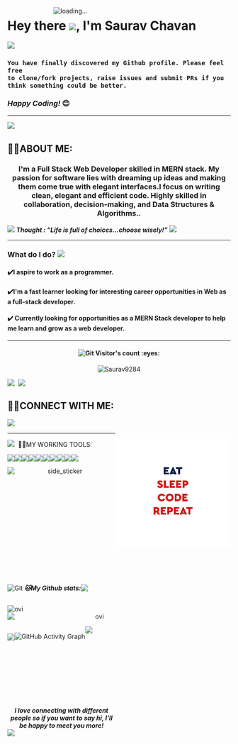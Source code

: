 <!---<h1 align="center">Hi <img src="https://media.giphy.com/media/hvRJCLFzcasrR4ia7z/giphy.gif" width="28">, I'm Saurav Chavan</h1>
<p align="center">
  <img src="https://readme-typing-svg.herokuapp.com/?lines=MERN+Stack+Developer&color=F77F18&center=true&width=500&height=40"/>
</p>



## 👨‍💻ABOUT ME: 
<h3 align="center">Solution-focused and detail-oriented aspiring full-stack developer. Capable of writing production-ready code using React, Redux, and CSS on the frontend to build single-page applications. Passionate about coding and strongly interested in working in a fast-paced environment.</h3>

<p align="left"> <img src="https://komarev.com/ghpvc/?username=Saurav9284&label=Profile%20views&color=red&style=for-the-badge" alt="" /> </p>

<img align="right" alt="Coder GIF" height=200 width=300 src="https://cdn.dribbble.com/users/14374/screenshots/3153764/media/08149640c0762f4fe83af0e15378d5bc.gif" />

<!--- - 💬 Ask me about *Web Development* --->

<!-- 📫 How to reach me :-  saurav178chavan@gmail.com

<!--- - 📄 Know about my experiences &nbsp; <a href="https://drive.google.com/file/d/1V6YjI9ekR3lIPcNDnVtJZhJCa14Nfmer/view?usp=sharing" target="blank"><img align="center" src="https://img.shields.io/badge/-Resume-orange?style=for-the-badge" alt="" /></a> --->

<!---## 👨‍💻 TECH STACK :

<div align="center" style="display: flex; flex-wrap: wrap;">
<img src="https://img.shields.io/badge/react-%2320232a.svg?style=for-the-badge&logo=react&logoColor=%2361DAFB" />
<img src="https://img.shields.io/badge/React_Router-CA4245?style=for-the-badge&logo=react-router&logoColor=white" />
<img src="https://img.shields.io/badge/redux-%23593d88.svg?style=for-the-badge&logo=redux&logoColor=white" />
<img src="https://img.shields.io/badge/HTML5-E34F26?style=for-the-badge&logo=html5&logoColor=white" />
<img src="https://img.shields.io/badge/CSS3-1572B6?style=for-the-badge&logo=css3&logoColor=white" />
<img src="https://img.shields.io/badge/JavaScript-323330?style=for-the-badge&logo=javascript&logoColor=F7DF1E" />
<img src="https://img.shields.io/badge/java-%23ED8B00.svg?style=for-the-badge&logo=java&logoColor=white" />
<img src="https://img.shields.io/badge/npm-CB3837?style=for-the-badge&logo=npm&logoColor=white" />
<img src="https://img.shields.io/badge/GitHub-100000?style=for-the-badge&logo=github&logoColor=white" />
<img src="https://img.shields.io/badge/GIT-E44C30?style=for-the-badge&logo=git&logoColor=white" />
</div>


## CONNECT WITH ME:
<p align="left">
<a href="https://www.linkedin.com/in/saurav-chavan/" target="https://www.linkedin.com/in/saurav-chavan/"><img align="center" src="https://img.shields.io/badge/-LinkedIn-0e76a8?style=for-the-badge&logo=Linkedin&logoColor=white" alt="" /></a>
</p>

## ✅ Github Stats :

<div align="center" style="display: flex; flex-wrap: wrap;">

<img width="400px" height="200px" align="center" src="https://github-readme-stats.vercel.app/api?username=Saurav9284&theme=neon&border_radius=2.7&show_icons=true" alt="Saurav Chavan" />
  
<img width="425px" height="200px" align="center" src="https://github-readme-streak-stats.herokuapp.com/?user=Saurav9284&theme=neon&border_radius=2.7&date_format=M%20j%5B%2C%20Y%5D" alt="Saurav Chavan" />
  
<img width="400px" height="200px" align="center" src="https://github-readme-stats.vercel.app/api/top-langs/?username=Saurav9284&theme=neon&border_radius=2.7" alt="Saurav Chavan" />
  
</div> --->


<!---- 👋 Hi, I’m @Saurav9284
- 👀 I’m interested in ...
- 🌱 I’m currently learning ...
- 💞️ I’m looking to collaborate on ...
- 📫 How to reach me ... --->

<!---
Saurav9284/Saurav9284 is a ✨ special ✨ repository because its `README.md` (this file) appears on your GitHub profile.
You can click the Preview link to take a look at your changes.
--->


<a href="#"><img align="right" width="400" src="https://user-images.githubusercontent.com/55389276/140866485-8fb1c876-9a8f-4d6a-98dc-08c4981eaf70.gif" alt="loading..."></a>
<h1 align="left" >Hey there <img src="https://media.giphy.com/media/hvRJCLFzcasrR4ia7z/giphy.gif" width="28">, I'm Saurav Chavan </h1>

<a href="#" align="center"><img src="https://readme-typing-svg.herokuapp.com?color=FFF&center=true&lines=1500%2B+Hours+of+Coding+Experience;700%2B+DSA+Questions+Solved;Data+Structure;Algorithm;MERN;Full+Stack+Web+Developer"></img></a>

<h4><samp><strong> You have finally discovered my Github profile. Please feel free  <br>  to clone/fork projects, raise issues and submit PRs if you think something could be better.</strong></samp></h4> 
<h3><i>Happy Coding!</i> 😊</h3>
<hr>


<img src="https://media.giphy.com/media/iY8CRBdQXODJSCERIr/giphy.gif" width="30px">&nbsp; 

 ## 👨‍💻ABOUT ME:
<h3 align="center">
I'm a Full Stack Web Developer skilled in MERN stack. My passion for software lies with dreaming up ideas and making them come true with elegant interfaces.I focus on writing clean, elegant and efficient code. Highly skilled in collaboration, decision-making, and Data Structures & Algorithms..</h3>


 <img src="https://media.giphy.com/media/gH3LO09IOiZIqePwv9/giphy.gif" width="50" /> <b><i align="center">Thought : "Life is full of choices…choose wisely!”</i></b> <img src="https://media.giphy.com/media/qjqUcgIyRjsl2/giphy.gif" width="50" />

 <hr>

 <h3> What do I do? <img src="https://media.giphy.com/media/XGma2iRIHTKkwqRkFl/giphy.gif" width="50"></h3>

<h4>✔️I aspire to work as a programmer.</h4>

<h4>✔️I'm a fast learner looking for interesting career opportunities in Web as a full-stack developer.</h4>

<h4>✔️ Currently looking for opportunities as a MERN Stack developer to help me learn and grow as a web developer.</h4>

<hr>

<h4 align="center"><img src="https://media.giphy.com/media/W5eoZHPpUx9sapR0eu/giphy.gif" width="30px" alt="Git"/>&nbsp;Visitor's count :eyes:</h4>

<p align="center"><img src="https://profile-counter.glitch.me/{Saurav9284}/count.svg" alt="Saurav9284" :: Visitor's Count" /></p>

<img src="https://media.giphy.com/media/iY8CRBdQXODJSCERIr/giphy.gif" width="30px">&nbsp;
<img src='https://raw.githubusercontent.com/ShahriarShafin/ShahriarShafin/main/Assets/handshake.gif' width="70px">
 ## 👨‍💻CONNECT WITH ME:


<p align="left">
  <a href="https://github.com/Saurav9284">
    <img align="left" src="https://encrypted-tbn0.gstatic.com/images?q=tbn:ANd9GcTqx2RrK8Eje0ohUMNvb--Dl5KJIrb8R1sSJA&usqp=CAU" width="32px"  />
  </a>
<a href="https://www.linkedin.com/in/saurav-chavan/" target="https://www.linkedin.com/in/saurav-chavan/"><img align="center" src="https://img.shields.io/badge/-LinkedIn-0e76a8?style=for-the-badge&logo=Linkedin&logoColor=white" alt="" /></a>
</p>
<img src ="https://github.com/shivam-singh-au17/shivam-singh-au17/blob/main/Images/imhd.gif?raw=true" align="right" width="260" height="260" />
<hr>
 <img src="https://media.giphy.com/media/iY8CRBdQXODJSCERIr/giphy.gif" width="30px">&nbsp;
 👨‍💻MY WORKING TOOLS:
<p>
<div align="center" style="display: flex; flex-wrap: wrap;">
<img src="https://img.shields.io/badge/react-%2320232a.svg?style=for-the-badge&logo=react&logoColor=%2361DAFB" />
<img src="https://img.shields.io/badge/React_Router-CA4245?style=for-the-badge&logo=react-router&logoColor=white" />
<img src="https://img.shields.io/badge/redux-%23593d88.svg?style=for-the-badge&logo=redux&logoColor=white" />
<img src="https://img.shields.io/badge/HTML5-E34F26?style=for-the-badge&logo=html5&logoColor=white" />
<img src="https://img.shields.io/badge/CSS3-1572B6?style=for-the-badge&logo=css3&logoColor=white" />
<img src="https://img.shields.io/badge/JavaScript-323330?style=for-the-badge&logo=javascript&logoColor=F7DF1E" />
<img src="https://img.shields.io/badge/java-%23ED8B00.svg?style=for-the-badge&logo=java&logoColor=white" />
<img src="https://img.shields.io/badge/npm-CB3837?style=for-the-badge&logo=npm&logoColor=white" />
<img src="https://img.shields.io/badge/GitHub-100000?style=for-the-badge&logo=github&logoColor=white" />
<img src="https://img.shields.io/badge/GIT-E44C30?style=for-the-badge&logo=git&logoColor=white" />
</p>
<hr>
 <img align="right" width=250px height=250px alt="side_sticker" src="https://media.giphy.com/media/TEnXkcsHrP4YedChhA/giphy.gif" />
<p align="center">
<img src="https://media.giphy.com/media/W5eoZHPpUx9sapR0eu/giphy.gif" width="30px" alt="Git"/>&nbsp;<i><b>🐱My Github stats:</b></i> 
</p>

<p align="center" >
<img src="http://github-readme-streak-stats.herokuapp.com?user=Saurav9284&theme=dark&hide_border=true&date_format=j%20M%5B%20Y%5D&fire=DD2727"  />
</p>
 
<p>
<a href="https://github.com/Saurav9284"><span>
<img align="left" src="https://github-readme-stats.vercel.app/api/top-langs?username=Saurav9284&show_icons=true&locale=en&layout=compact&theme=chartreuse-dark" alt="ovi"/>
<img align="right" src="https://github-readme-stats.vercel.app/api?username=Saurav9284&show_icons=true&locale=en&theme=chartreuse-dark" alt="ovi" width="400px"/>
</span></a> </p>

<br/><br/><br/><br/><br/><br/><br/><br/><br/>
<hr clear="both">
 <br/>
<p align="center">
<a href="https://github.com/Saurav9284"><span>
<img align="center" src="https://github-profile-summary-cards.vercel.app/api/cards/profile-details?username=Saurav9284&theme=dracula" />
</span></a> </p>

 <br/>
 
![GitHub Activity Graph](https://activity-graph.herokuapp.com/graph?username=Saurav9284&bg_color=000000&color=4fff67&line=4fff67&point=ffffff&area=true&hide_border=true) 


<hr clear="both">
<img src="https://media.giphy.com/media/LnQjpWaON8nhr21vNW/giphy.gif" width="60"> <em><b>I love connecting with different people so if you want to say hi, I'll be happy to meet you more!</b></em> <img src="https://media.giphy.com/media/7j2hfyeVcDtf2/giphy.gif" width="50" />
